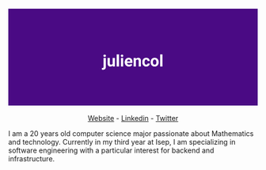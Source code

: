 ![logo](https://github.com/juliencol/juliencol/blob/master/img/juliencol.png)

<p align="center">
  <a href="https://juliencol.dev">Website</a> -
  <a href="https://www.linkedin.com/in/julien-colombain">Linkedin</a> -
  <a href="https://twitter.com/JulienColombain/">Twitter</a> 
</p>

I am a 20 years old computer science major passionate about Mathematics and technology. Currently in my third year at Isep, I am specializing in software engineering with a particular interest for backend and infrastructure.
